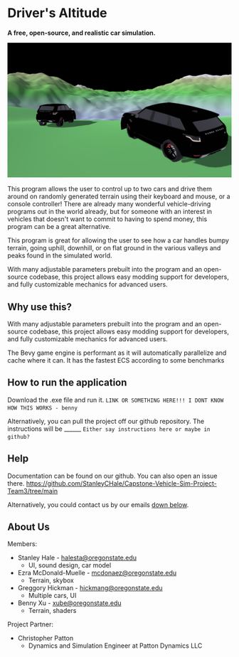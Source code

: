 
# Driver's Altitude

**A free, open-source, and realistic car simulation.**

![Two cars looking off into the distant mountain roads](./TwoCarHorizonView.png)


This program allows the user to control up to two cars and drive them around on randomly generated terrain using their keyboard and mouse, or a console controller! There are already many wonderful vehicle-driving programs out in the world already, but for someone with an interest in vehicles that doesn't want to commit to having to spend money, this program can be a great alternative.​

This program is great for allowing the user to see how a car handles bumpy terrain, going uphill, downhill, or on flat ground in the various valleys and peaks found in the simulated world.​

With many adjustable parameters prebuilt into the program and an open-source codebase, this project allows easy modding support for developers, and fully customizable mechanics for advanced users.

## Why use this?

With many adjustable parameters prebuilt into the program and an open-source codebase, this project allows easy modding support for developers, and fully customizable mechanics for advanced users.

The Bevy game engine is performant as it will automatically parallelize and cache where it can. It has the fastest ECS according to some benchmarks

## How to run the application

Download the .exe file and run it. `LINK OR SOMETHING HERE!!! I DONT KNOW HOW THIS WORKS - benny`

Alternatively, you can pull the project off our github repository. The instructions will be ______ `Either say instructions here or maybe in github?`

## Help

Documentation can be found on our github. You can also open an issue there. https://github.com/StanleyCHale/Capstone-Vehicle-Sim-Project-Team3/tree/main

Alternatively, you could contact us by our emails [down below](##aboutus).

## About Us
Members:
- Stanley Hale - halesta@oregonstate.edu
  - UI, sound design, car model
- Ezra McDonald-Muelle - mcdonaez@oregonstate.edu
  - Terrain, skybox
- Greggory Hickman​ - hickmang@oregonstate.edu
  - Multiple cars, UI
- Benny Xu - xube@oregonstate.edu
  - Terrain, shaders

Project Partner:
- Christopher Patton 
  - Dynamics and Simulation Engineer at Patton Dynamics LLC
